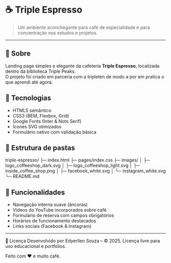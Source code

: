 # ☕ Triple Espresso

> Um ambiente aconchegante para café de especialidade e para concentração nos estudos e projetos.

---

## 📌 Sobre 

Landing page simples e elegante da cafeteria **Triple Espresso**, localizada dentro da biblioteca Triple Peaks.  
O projeto foi criado em parceria com a tripleten de modo a por em pratica o que aprendi até agora.

## 🚀 Tecnologias

- HTML5 semântico
- CSS3 (BEM, Flexbox, Grid)
- Google Fonts (Inter & Noto Serif)
- Ícones SVG otimizados
- Formulário nativo com validação básica

## 📁 Estrutura de pastas

triple-espresso/
├─ index.html
├─ pages/index.css
├─ images/
│  ├─ logo_coffeeshop_dark.svg
│  ├─ logo_coffeeshop_light.svg
│  ├─ inside_coffee_shop.png
│  ├─ facebook_white.svg
│  └─ instagram_white.svg
└─ README.md

## 🎯 Funcionalidades

- Navegação interna suave (âncoras)
- Vídeos do YouTube incorporados sobre café
- Formulário de reserva com campos obrigatórios
- Horários de funcionamento destacados
- Links sociais (Facebook & Instagram)

---

📄 Licença
Desenvolvido por Edyerllen Souza – © 2025.
Licença livre para uso educacional e portfolios.

Feito com ❤️ e muito café.
